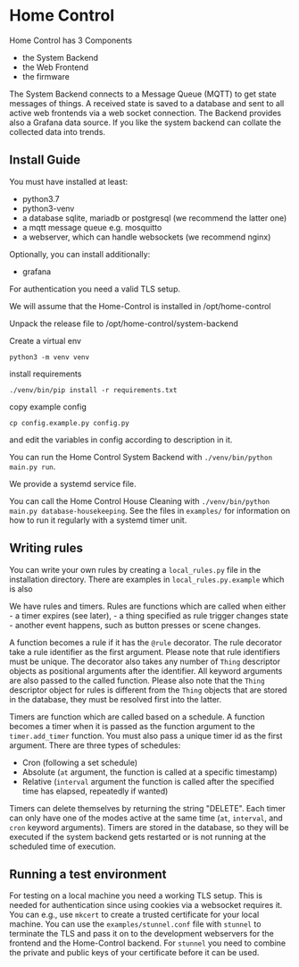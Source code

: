# Home Control

Home Control has 3 Components
- the System Backend
- the Web Frontend
- the firmware

The System Backend connects to a Message Queue (MQTT) to get state messages of things. A received state is saved to a database and sent to all active web frontends via a web socket connection.
The Backend provides also a Grafana data source.
If you like the system backend can collate the collected data into trends.

## Install Guide

You must have installed at least:
- python3.7
- python3-venv
- a database sqlite, mariadb or postgresql (we recommend the latter one)
- a mqtt message queue e.g. mosquitto
- a webserver, which can handle websockets (we recommend nginx)

Optionally, you can install additionally:
- grafana

For authentication you need a valid TLS setup.

We will assume that the Home-Control is installed in /opt/home-control

Unpack the release file to /opt/home-control/system-backend

Create a virtual env 

`python3 -m venv venv`

install requirements 

`./venv/bin/pip install -r requirements.txt`

copy example config 

`cp config.example.py config.py`

and edit the variables in config according to description in it.

You can run the Home Control System Backend with
`./venv/bin/python main.py run`.

We provide a systemd service file.

You can call the Home Control House Cleaning with
`./venv/bin/python main.py database-housekeeping`.
See the files in `examples/` for information on how to run it regularly with a systemd timer unit.


## Writing rules
You can write your own rules by creating a `local_rules.py` file in the installation directory.
There are examples in `local_rules.py.example` which is also

We have rules and timers.
Rules are functions which are called when either
    - a timer expires (see later),
    - a thing specified as rule trigger changes state
    - another event happens, such as button presses or scene changes.

A function becomes a rule if it has the `@rule` decorator. The rule decorator take a rule identifier as the first argument. Please note that rule identifiers must be unique.
The decorator also takes any number of `Thing` descriptor objects as positional arguments after the identifier. All keyword arguments are also passed to the called function.
Please also note that the `Thing` descriptor object for rules is different from the `Thing` objects that are stored in the database, they must be resolved first into the latter.

Timers are function which are called based on a schedule. A function becomes a timer when it is passed as the function argument to the `timer.add_timer` function.
You must also pass a unique timer id as the first argument.
There are three types of schedules:
- Cron (following a set schedule)
- Absolute (`at` argument, the function is called at a specific timestamp)
- Relative (`interval` argument the function is called after the specified time has elapsed, repeatedly if wanted)

Timers can delete themselves by returning the string "DELETE".
Each timer can only have one of the modes active at the same time (`at`, `interval`, and `cron` keyword arguments).
Timers are stored in the database, so they will be executed if the system backend gets restarted or is not running at the scheduled time of execution.

## Running a test environment

For testing on a local machine you need a working TLS setup. This is needed for authentication since using cookies via a websocket requires it.
You can e.g., use `mkcert` to create a trusted certificate for your local machine.
You can use the `examples/stunnel.conf` file with `stunnel` to terminate the TLS and pass it on to the development webservers for the frontend and the Home-Control backend.
For `stunnel` you need to combine the private and public keys of your certificate before it can be used.
